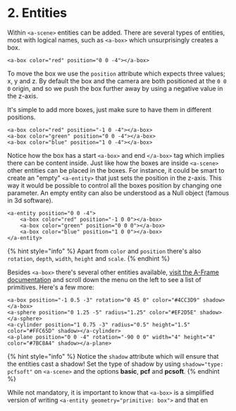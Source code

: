 # 2. Entities

Within `<a-scene>` entities can be added. There are several types of entities, most with logical names, such as `<a-box>` which unsurprisingly creates a box.

```markup
<a-box color="red" position="0 0 -4"></a-box>
```

To move the box we use the `position` attribute which expects three values; x, y and z. By default the box and the camera are both positioned at the `0 0 0` origin, and so we push the box further away by using a negative value in the z-axis.

It's simple to add more boxes, just make sure to have them in different positions.

```markup
<a-box color="red" position="-1 0 -4"></a-box>
<a-box color="green" position="0 0 -4"></a-box>
<a-box color="blue" position="1 0 -4"></a-box>
```

Notice how the box has a start `<a-box>` and end `</a-box>` tag which implies there can be content inside. Just like how the boxes are inside `<a-scene>` other entities can be placed in the boxes.  For instance, it could be smart to create an "empty" `<a-entity>` that just sets the position in the z-axis. This way it would be possible to control all the boxes position by changing one parameter. An empty entity can also be understood as a Null object \(famous in 3d software\).

```markup
<a-entity position="0 0 -4">
    <a-box color="red" position="-1 0 0"></a-box>
    <a-box color="green" position="0 0 0"></a-box>
    <a-box color="blue" position="1 0 0"></a-box>
</a-entity>
```

{% hint style="info" %}
Apart from `color` and `position` there's also `rotation`, `depth`, `width`, `height` and `scale`.
{% endhint %}

Besides `<a-box>` there's several other entities available, [visit the A-Frame documentation](https://aframe.io/docs/0.9.0/introduction/) and scroll down the menu on the left to see a list of primitives. Here's a few more:

```markup
<a-box position="-1 0.5 -3" rotation="0 45 0" color="#4CC3D9" shadow></a-box>
<a-sphere position="0 1.25 -5" radius="1.25" color="#EF2D5E" shadow></a-sphere>
<a-cylinder position="1 0.75 -3" radius="0.5" height="1.5" color="#FFC65D" shadow></a-cylinder>
<a-plane position="0 0 -4" rotation="-90 0 0" width="4" height="4" color="#7BC8A4" shadow></a-plane>
```

{% hint style="info" %}
Notice the `shadow` attribute which will ensure that the entities cast a shadow! Set the type of shadow by using `shadow="type: pcfsoft"` on `<a-scene>` and the options **basic**, **pcf** and **pcsoft**.
{% endhint %}

While not mandatory, it is important to know that `<a-box>` is a simplified version of writing `<a-entity geometry="primitive: box">` and that en

